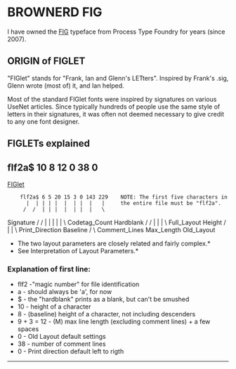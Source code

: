 # BROWNERD FIG

I have owned the [FIG](http://processtypefoundry.com/fonts/fig/) typeface from Process Type Foundry for years (since 2007).


## ORIGIN of FIGLET

"FIGlet" stands for "Frank, Ian and Glenn's LETters". Inspired  by Frank's .sig, Glenn wrote (most of) it, and Ian helped.

Most of the standard FIGlet fonts were inspired by signatures on various UseNet articles. Since typically hundreds of people use the same style of letters in their signatures, it was often not deemed necessary to give credit to any one font designer.


## FIGLETs explained

**flf2a$ 10 8 12 0 38 0**
---
[FIGlet](http://www.jave.de/figlet/figfont.html)

        flf2a$ 6 5 20 15 3 0 143 229    NOTE: The first five characters in
          |  | | | |  |  | |  |   |     the entire file must be "flf2a".
         /  /  | | |  |  | |  |   \
Signature  /  /  | |  |  | |   \   Codetag_Count
  Hardblank  /  /  |  |  |  \   Full_Layout
       Height  /   |  |   \  Print_Direction
       Baseline   /    \   Comment_Lines
        Max_Length      Old_Layout

* The two layout parameters are closely related and fairly complex.*
* See Interpretation of Layout Parameters.*


### Explanation of first line:
- flf2         -"magic number" for file identification
- a            - should always be 'a', for now
- $            - the "hardblank" prints as a blank, but can't be smushed
- 10           - height of a character
- 8            - (baseline) height of a character, not including descenders
- 9 + 3 = 12   - (M) max line length (excluding comment lines) + a few spaces
- 0            - Old Layout default settings
- 38           - number of comment lines
- 0            - Print direction default left to rigth
---
